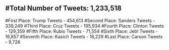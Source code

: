 #Total Number of Tweets: 1,233,518 
---
#First Place: Trump Tweets - 454,613
#Second Place: Sanders Tweets - 339,249
#Third Place: Cruz Tweets - 195,934
#Fourth Place: Clinton Tweets - 129,359
#Fifth Place: Rubio Tweets - 71,554
#Sixth Place: Jeb! Tweets - 16,857
#Seventh Place: Kasich Tweets - 16,229
#Last Place: Carson Tweets - 9,726
